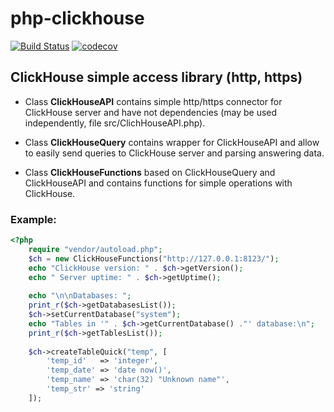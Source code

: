# php-clickhouse
[![Build Status](https://api.travis-ci.org/ierusalim/php-clickhouse.svg?branch=master)](https://www.travis-ci.org/ierusalim/php-clickhouse)
[![codecov](https://codecov.io/gh/ierusalim/php-clickhouse/branch/master/graph/badge.svg)](https://codecov.io/gh/ierusalim/php-clickhouse)
## ClickHouse simple access library (http, https)

* Class **ClickHouseAPI** contains simple http/https connector for ClickHouse server
and have not dependencies (may be used independently, file src/ClichHouseAPI.php).

* Class **ClickHouseQuery**  contains wrapper for ClickHouseAPI and allow to easily
send queries to ClickHouse server and parsing answering data.

* Class **ClickHouseFunctions** based on ClickHouseQuery and ClickHouseAPI and
contains functions for simple operations with ClickHouse.

### Example:
```php
<?php
    require "vendor/autoload.php";
    $ch = new ClickHouseFunctions("http://127.0.0.1:8123/");
    echo "ClickHouse version: " . $ch->getVersion();
    echo " Server uptime: " . $ch->getUptime();
    
    echo "\n\nDatabases: ";
    print_r($ch->getDatabasesList());
    $ch->setCurrentDatabase("system");
    echo "Tables in '" . $ch->getCurrentDatabase() ."' database:\n";
    print_r($ch->getTablesList());
    
    $ch->createTableQuick("temp", [
        'temp_id'   => 'integer',
        'temp_date' => 'date now()',
        'temp_name' => 'char(32) "Unknown name"',
        'temp_str' => 'string'
    ]);
 ```
